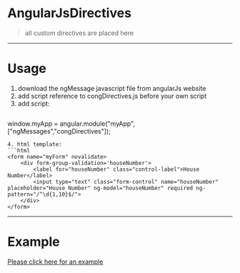 # AngularJsDirectives
>all custom directives are placed here
---
# Usage
1. download the ngMessage javascript file from angularJs website
2. add script reference to congDirectives.js before your own script
3. add script: 
   ```javascript
window.myApp = angular.module("myApp", ["ngMessages","congDirectives"]);
```
4. html template:
```html
<form name="myForm" novalidate>
    <div form-group-validation='houseNumber'>
        <label for="houseNumber" class="control-label">House Number</label>
        <input type="text" class="form-control" name="houseNumber" placeholder="House Number" ng-model="houseNumber" required ng-pattern="/^\d{1,10}$/">
    </div>
</form>
```

---
# Example
[Please click here for an example](http://plnkr.co/0PYuNJQDSsxLpHic0ADa "Example")

